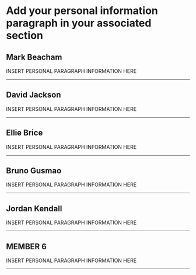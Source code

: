 # Add your personal information paragraph in your associated section

## Mark Beacham

INSERT PERSONAL PARAGRAPH INFORMATION HERE

___

## David Jackson

INSERT PERSONAL PARAGRAPH INFORMATION HERE

___

## Ellie Brice

INSERT PERSONAL PARAGRAPH INFORMATION HERE

___

## Bruno Gusmao

INSERT PERSONAL PARAGRAPH INFORMATION HERE

___

## Jordan Kendall

INSERT PERSONAL PARAGRAPH INFORMATION HERE

___

## MEMBER 6

INSERT PERSONAL PARAGRAPH INFORMATION HERE

___